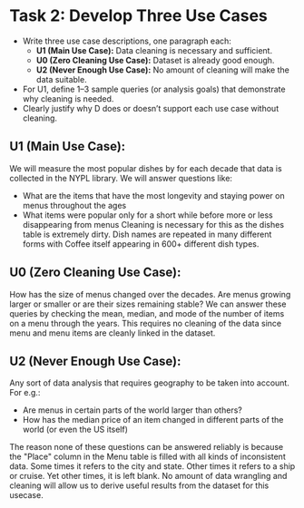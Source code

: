 # Task 2: Develop Three Use Cases
- Write three use case descriptions, one paragraph each:
  - **U1 (Main Use Case):** Data cleaning is necessary and sufficient.
  - **U0 (Zero Cleaning Use Case):** Dataset is already good enough.
  - **U2 (Never Enough Use Case):** No amount of cleaning will make the data suitable.
- For U1, define 1–3 sample queries (or analysis goals) that demonstrate why cleaning is needed.
- Clearly justify why D does or doesn’t support each use case without cleaning.


## U1 (Main Use Case):
We will measure the most popular dishes by for each decade that data is collected in the NYPL library.
We will answer questions like:
- What are the items that have the most longevity and staying power on menus throughout the ages
- What items were popular only for a short while before more or less disappearing from menus
Cleaning is necessary for this as the dishes table is extremely dirty.
Dish names are repeated in many different forms with Coffee itself appearing in 600+ different dish types.

## U0 (Zero Cleaning Use Case):
How has the size of menus changed over the decades.
Are menus growing larger or smaller or are their sizes remaining stable?
We can answer these queries by checking the mean, median, and mode of the number of items on a menu through the years.
This requires no cleaning of the data since menu and menu items are cleanly linked in the dataset.

## U2 (Never Enough Use Case):
Any sort of data analysis that requires geography to be taken into account.
For e.g.:
- Are menus in certain parts of the world larger than others?
- How has the median price of an item changed in different parts of the world (or even the US itself)

The reason none of these questions can be answered reliably is because the "Place" column in the Menu table is filled with all kinds of inconsistent data.
Some times it refers to the city and state. Other times it refers to a ship or cruise.
Yet other times, it is left blank.
No amount of data wrangling and cleaning will allow us to derive useful results from the dataset for this usecase.

